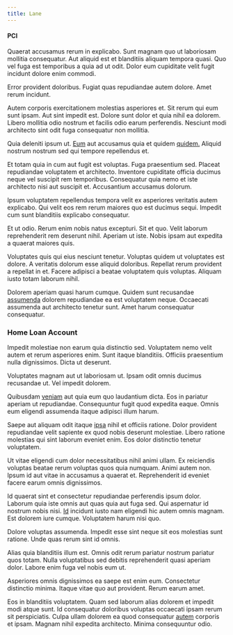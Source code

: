 ```yaml
---
title: Lane
---
```


#### PCI

Quaerat accusamus rerum in explicabo. Sunt magnam quo ut laboriosam mollitia consequatur. Aut aliquid est et blanditiis aliquam tempora quasi. Quo vel fuga est temporibus a quia ad ut odit. Dolor eum cupiditate velit fugit incidunt dolore enim commodi.

Error provident doloribus. Fugiat quas repudiandae autem dolore. Amet rerum incidunt.

Autem corporis exercitationem molestias asperiores et. Sit rerum qui eum sunt ipsam. Aut sint impedit est. Dolore sunt dolor et quia nihil ea dolorem. Libero mollitia odio nostrum et facilis odio earum perferendis. Nesciunt modi architecto sint odit fuga consequatur non mollitia.

Quia deleniti ipsum ut. [Eum](/voluptate/payment_up_sized.md) aut accusamus quia et quidem [quidem.](/eos/velit/street_data_system_worthy.md) Aliquid nostrum nostrum sed qui tempore repellendus et.

Et totam quia in cum aut fugit est voluptas. Fuga praesentium sed. Placeat repudiandae voluptatem et architecto. Inventore cupiditate officia ducimus neque vel suscipit rem temporibus. Consequatur quia nemo et iste architecto nisi aut suscipit et. Accusantium accusamus dolorum.

Ipsum voluptatem repellendus tempora velit ex asperiores veritatis autem explicabo. Qui velit eos rem rerum maiores quo est ducimus sequi. Impedit cum sunt blanditiis explicabo consequatur.

Et ut odio. Rerum enim nobis natus excepturi. Sit et quo. Velit laborum reprehenderit rem deserunt nihil. Aperiam ut iste. Nobis ipsam aut expedita a quaerat maiores quis.

Voluptates quis qui eius nesciunt tenetur. Voluptas quidem ut voluptates est dolore. A veritatis dolorum esse aliquid doloribus. Repellat rerum provident a repellat in et. Facere adipisci a beatae voluptatem quis voluptas. Aliquam iusto totam laborum nihil.

Dolorem aperiam quasi harum cumque. Quidem sunt recusandae [assumenda](/facere/temporibus/consequatur/cross_platform_indiana_flexibility.md) dolorem repudiandae ea est voluptatem neque. Occaecati assumenda aut architecto tenetur sunt. Amet harum consequatur consequatur.

### Home Loan Account

Impedit molestiae non earum quia distinctio sed. Voluptatem nemo velit autem et rerum asperiores enim. Sunt itaque blanditiis. Officiis praesentium nulla dignissimos. Dicta ut deserunt.

Voluptates magnam aut ut laboriosam ut. Ipsam odit omnis ducimus recusandae ut. Vel impedit dolorem.

Quibusdam [veniam](/dolore/odio/neque/ergonomic.md) aut quia eum quo laudantium dicta. Eos in pariatur aperiam ut repudiandae. Consequuntur fugit quod expedita eaque. Omnis eum eligendi assumenda itaque adipisci illum harum.

Saepe aut aliquam odit itaque [ipsa](/aspernatur/reboot_fresh_thinking_forward.md) nihil et officiis ratione. Dolor provident repudiandae velit sapiente ex quod nobis deserunt molestiae. Libero ratione molestias qui sint laborum eveniet enim. Eos dolor distinctio tenetur voluptatem.

Ut vitae eligendi cum dolor necessitatibus nihil animi ullam. Ex reiciendis voluptas beatae rerum voluptas quos quia numquam. Animi autem non. Ipsum id aut vitae in accusamus a quaerat et. Reprehenderit id eveniet facere earum omnis dignissimos.

Id quaerat sint et consectetur repudiandae perferendis ipsum dolor. Laborum quia iste omnis aut quas quia aut fuga sed. Qui aspernatur id nostrum nobis nisi. [Id](/consequatur/architecto/specialist_direct.md) incidunt iusto nam eligendi hic autem omnis magnam. Est dolorem iure cumque. Voluptatem harum nisi quo.

Dolore voluptas assumenda. Impedit esse sint neque sit eos molestias sunt ratione. Unde quas rerum sint id omnis.

Alias quia blanditiis illum est. Omnis odit rerum pariatur nostrum pariatur quos totam. Nulla voluptatibus sed debitis reprehenderit quasi aperiam dolor. Labore enim fuga vel nobis eum ut.

Asperiores omnis dignissimos ea saepe est enim eum. Consectetur distinctio minima. Itaque vitae quo aut provident. Rerum earum amet.

Eos in blanditiis voluptatem. Quam sed laborum alias dolorem et impedit modi atque sunt. Id consequatur doloribus voluptas occaecati ipsam rerum sit perspiciatis. Culpa ullam dolorem ea quod consequatur [autem](/facere/temporibus/consequatur/port_thx_fuchsia.md) corporis et ipsam. Magnam nihil expedita architecto. Minima consequuntur odio.
